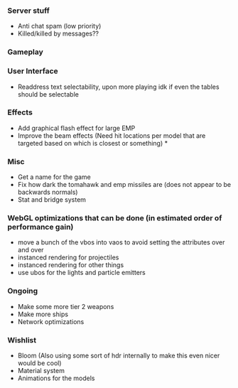 ### Server stuff

- Anti chat spam (low priority)
- Killed/killed by messages??

### Gameplay

### User Interface

- Readdress text selectability, upon more playing idk if even the tables should be selectable

### Effects

- Add graphical flash effect for large EMP
- Improve the beam effects (Need hit locations per model that are targeted based on which is closest or something) *

### Misc

- Get a name for the game
- Fix how dark the tomahawk and emp missiles are (does not appear to be backwards normals)
- Stat and bridge system

### WebGL optimizations that can be done (in estimated order of performance gain)

- move a bunch of the vbos into vaos to avoid setting the attributes over and over
- instanced rendering for projectiles
- instanced rendering for other things
- use ubos for the lights and particle emitters

### Ongoing

- Make some more tier 2 weapons
- Make more ships
- Network optimizations

### Wishlist

- Bloom (Also using some sort of hdr internally to make this even nicer would be cool)
- Material system
- Animations for the models
